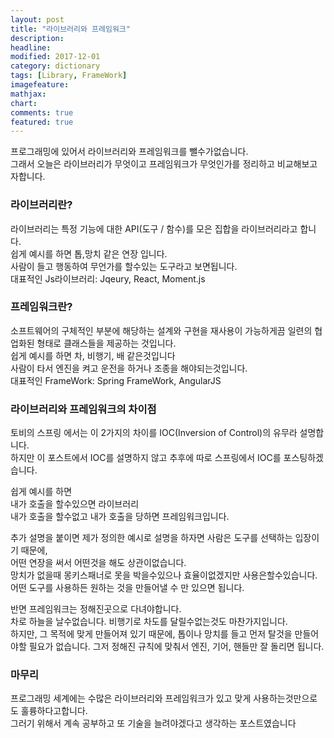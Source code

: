 ```yaml
---
layout: post
title: "라이브러리와 프레임워크"
description:
headline:
modified: 2017-12-01
category: dictionary
tags: [Library, FrameWork]
imagefeature:
mathjax:
chart:
comments: true
featured: true
---
```


프로그래밍에 있어서 라이브러리와 프레임워크를 뺄수가없습니다.<br>
그래서 오늘은 라이브러리가 무엇이고 프레임워크가 무엇인가를 정리하고 비교해보고자합니다.
<br>

<h3>라이브러리란?</h3>
라이브러리는 특정 기능에 대한 API(도구 / 함수)를 모은 집합을 라이브러리라고 합니다.<br>
쉽게 예시를 하면 톱,망치 같은 연장 입니다.<br>
사람이 들고 행동하여 무언가를 할수있는 도구라고 보면됩니다.<br>
대표적인 Js라이브러리: Jqeury, React, Moment.js<br>

<h3>프레임워크란?</h3>
소프트웨어의 구체적인 부분에 해당하는 설계와 구현을 재사용이 가능하게끔 일련의 협업화된 형태로 클래스들을 제공하는 것입니다.<br>
쉽게 예시를 하면 차, 비행기, 배 같은것입니다<br>
사람이 타서 엔진을 켜고 운전을 하거나 조종을 해야되는것입니다.<br>
대표적인 FrameWork: Spring FrameWork, AngularJS<br>

<h3>라이브러리와 프레임워크의 차이점</h3>
토비의 스프링 에서는 이 2가지의 차이를 IOC(Inversion of Control)의 유무라 설명합니다.<br>
하지만 이 포스트에서 IOC를 설명하지 않고 추후에 따로 스프링에서 IOC를 포스팅하겠습니다.<br>

쉽게 예시를 하면<br>
내가 호출을 할수있으면 라이브러리<br>
내가 호출을 할수없고 내가 호출을 당하면 프레임워크입니다.<br>

추가 설명을 붙이면 제가 정의한 예시로 설명을 하자면 사람은 도구를 선택하는 입장이기 때문에,<br>
어떤 연장을 써서 어떤것을 해도 상관이없습니다.<br>
망치가 없을때 몽키스패너로 못을 박을수있으나 효율이없겠지만 사용은할수있습니다.<br>
어떤 도구를 사용하든 원하는 것을 만들어낼 수 만 있으면 됩니다.<br>

반면 프레임워크는 정해진곳으로 다녀야합니다.<br>
차로 하늘을 날수없습니다. 비행기로 차도를 달릴수없는것도 마찬가지입니다.<br>
하지만, 그 목적에 맞게 만들어져 있기 때문에, 톱이나 망치를 들고 먼저 탈것을 만들어야할 필요가 없습니다.
그저 정해진 규칙에 맞춰서 엔진, 기어, 핸들만 잘 돌리면 됩니다.

<h3>마무리</h3>

프로그래밍 세계에는 수많은 라이브러리와 프레임워크가 있고 맞게 사용하는것만으로도 훌륭하다고합니다.<br>
그러기 위해서 계속 공부하고 또 기술을 늘려야겠다고 생각하는 포스트였습니다<br>

